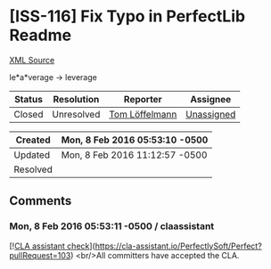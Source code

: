 # [ISS-116] Fix Typo in PerfectLib Readme

[XML Source](../xml/ISS-116.xml)
<p><p>le*a*verage -&gt; leverage</p></p>





Status|Resolution|Reporter|Assignee
------|----------|--------|--------
Closed|Unresolved|[Tom Löffelmann](TSpoonman)|[Unassigned]($-1)





Created|Mon, 8 Feb 2016 05:53:10 -0500
-------|--------------
Updated|Mon, 8 Feb 2016 11:12:57 -0500
Resolved|


## Comments




### Mon, 8 Feb 2016 05:53:11 -0500 / claassistant 

<p><p>[!<a href="https://cla-assistant.io/pull/badge/signed" class="external-link" rel="nofollow">CLA assistant check</a>](<a href="https://cla-assistant.io/PerfectlySoft/Perfect?pullRequest=103" class="external-link" rel="nofollow">https://cla-assistant.io/PerfectlySoft/Perfect?pullRequest=103</a>) &lt;br/&gt;All committers have accepted the CLA.</p></p>



